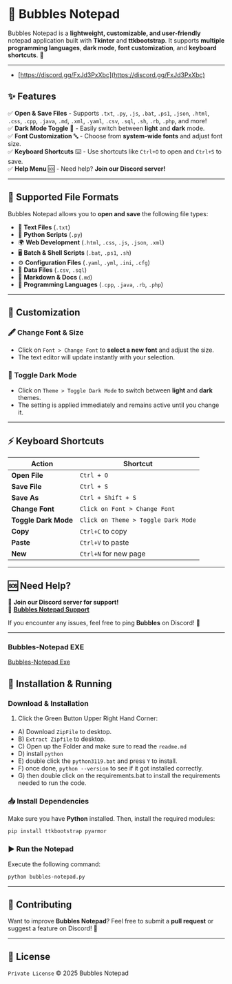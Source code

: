 # 📜 Bubbles Notepad

Bubbles Notepad is a **lightweight, customizable, and user-friendly** notepad application built with **Tkinter** and **ttkbootstrap**. It supports **multiple programming languages**, **dark mode**, **font customization**, and **keyboard shortcuts**. 🎉

---

- [https://discord.gg/FxJd3PxXbc](https://discord.gg/FxJd3PxXbc)

## ✨ Features

✅ **Open & Save Files** - Supports `.txt`, `.py`, `.js`, `.bat`, `.ps1`, `.json`, `.html`, `.css`, `.cpp`, `.java`, `.md`, `.xml`, `.yaml`, `.csv`, `.sql`, `.sh`, `.rb`, `.php`, and more!\
✅ **Dark Mode Toggle** 🌙 - Easily switch between **light** and **dark** mode.\
✅ **Font Customization** 🔤 - Choose from **system-wide fonts** and adjust font size.\
✅ **Keyboard Shortcuts** ⌨️ - Use shortcuts like `Ctrl+O` to open and `Ctrl+S` to save.\
✅ **Help Menu** 🆘 - Need help? **Join our Discord server!**

---

## 📂 Supported File Formats

Bubbles Notepad allows you to **open and save** the following file types:

- 📝 **Text Files** (`.txt`)
- 🐍 **Python Scripts** (`.py`)
- 🌍 **Web Development** (`.html`, `.css`, `.js`, `.json`, `.xml`)
- 🖥️ **Batch & Shell Scripts** (`.bat`, `.ps1`, `.sh`)
- ⚙️ **Configuration Files** (`.yaml`, `.yml`, `.ini`, `.cfg`)
- 🔢 **Data Files** (`.csv`, `.sql`)
- 📜 **Markdown & Docs** (`.md`)
- 📌 **Programming Languages** (`.cpp`, `.java`, `.rb`, `.php`)

---

## 🎨 Customization

### 🖋 Change Font & Size

- Click on `Font > Change Font` to **select a new font** and adjust the size.
- The text editor will update instantly with your selection.

### 🌙 Toggle Dark Mode

- Click on `Theme > Toggle Dark Mode` to switch between **light** and **dark** themes.
- The setting is applied immediately and remains active until you change it.

---

## ⚡ Keyboard Shortcuts

| Action               | Shortcut                            |
| -------------------- | ----------------------------------- |
| **Open File**        | `Ctrl + O`                          |
| **Save File**        | `Ctrl + S`                          |
| **Save As**          | `Ctrl + Shift + S`                  |
| **Change Font**      | `Click on Font > Change Font`       |
| **Toggle Dark Mode** | `Click on Theme > Toggle Dark Mode` |
| **Copy**             | `Ctrl+C` to copy                    |
| **Paste**            | `Ctrl+V` to paste                   |
| **New**             | `Ctrl+N` for new page           |

---

## 🆘 Need Help?

💬 **Join our Discord server for support!**\
🔗 **[Bubbles Notepad Support](https://discord.gg/SjtnTNjzp3)**

If you encounter any issues, feel free to ping **Bubbles** on Discord! 🚀

---
### Bubbles-Notepad EXE
[Bubbles-Notepad Exe](https://github.com/KernFerm/bubbles-notepad/releases/tag/Bubbles-Notepad-exe)

## 🔧 Installation & Running

### Download & Installation

1. Click the Green Button Upper Right Hand Corner:
- A) Download `ZipFile` to desktop.
- B) `Extract Zipfile` to desktop.
- C) Open up the Folder and make sure to read the `readme.md`
- D) install `python`
- E) double click the `python3119.bat` and press `Y` to install.
- F) once done, `python --version` to see if it got installed correctly.
- G) then double click on the requirements.bat to install the requirements needed to run the code.

### 📥 Install Dependencies

Make sure you have **Python** installed. Then, install the required modules:

```bash
pip install ttkbootstrap pyarmor
```

### ▶️ Run the Notepad

Execute the following command:

```bash
python bubbles-notepad.py
```

---

## 🤝 Contributing

Want to improve **Bubbles Notepad**? Feel free to submit a **pull request** or suggest a feature on Discord! 🚀

---

## 📜 License

`Private License` © 2025 Bubbles Notepad
